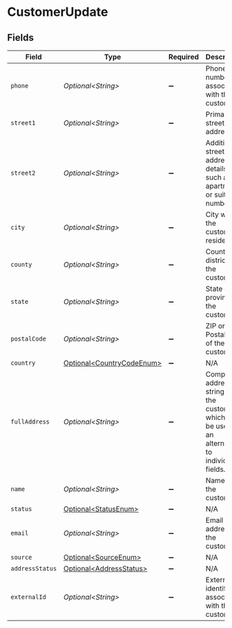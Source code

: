 # CustomerUpdate


## Fields

| Field                                                                                              | Type                                                                                               | Required                                                                                           | Description                                                                                        |
| -------------------------------------------------------------------------------------------------- | -------------------------------------------------------------------------------------------------- | -------------------------------------------------------------------------------------------------- | -------------------------------------------------------------------------------------------------- |
| `phone`                                                                                            | *Optional\<String>*                                                                                | :heavy_minus_sign:                                                                                 | Phone number associated with the customer.                                                         |
| `street1`                                                                                          | *Optional\<String>*                                                                                | :heavy_minus_sign:                                                                                 | Primary street address.                                                                            |
| `street2`                                                                                          | *Optional\<String>*                                                                                | :heavy_minus_sign:                                                                                 | Additional street address details, such as an apartment or suite number.                           |
| `city`                                                                                             | *Optional\<String>*                                                                                | :heavy_minus_sign:                                                                                 | City where the customer resides.                                                                   |
| `county`                                                                                           | *Optional\<String>*                                                                                | :heavy_minus_sign:                                                                                 | County or district of the customer.                                                                |
| `state`                                                                                            | *Optional\<String>*                                                                                | :heavy_minus_sign:                                                                                 | State or province of the customer.                                                                 |
| `postalCode`                                                                                       | *Optional\<String>*                                                                                | :heavy_minus_sign:                                                                                 | ZIP or Postal code of the customer.                                                                |
| `country`                                                                                          | [Optional\<CountryCodeEnum>](../../models/components/CountryCodeEnum.md)                           | :heavy_minus_sign:                                                                                 | N/A                                                                                                |
| `fullAddress`                                                                                      | *Optional\<String>*                                                                                | :heavy_minus_sign:                                                                                 | Complete address string of the customer, which can be used as an alternative to individual fields. |
| `name`                                                                                             | *Optional\<String>*                                                                                | :heavy_minus_sign:                                                                                 | Name of the customer.                                                                              |
| `status`                                                                                           | [Optional\<StatusEnum>](../../models/components/StatusEnum.md)                                     | :heavy_minus_sign:                                                                                 | N/A                                                                                                |
| `email`                                                                                            | *Optional\<String>*                                                                                | :heavy_minus_sign:                                                                                 | Email address of the customer.                                                                     |
| `source`                                                                                           | [Optional\<SourceEnum>](../../models/components/SourceEnum.md)                                     | :heavy_minus_sign:                                                                                 | N/A                                                                                                |
| `addressStatus`                                                                                    | [Optional\<AddressStatus>](../../models/components/AddressStatus.md)                               | :heavy_minus_sign:                                                                                 | N/A                                                                                                |
| `externalId`                                                                                       | *Optional\<String>*                                                                                | :heavy_minus_sign:                                                                                 | External identifier associated with the customer                                                   |